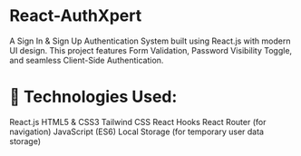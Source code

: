 # React-AuthXpert
A Sign In &amp; Sign Up Authentication System built using React.js with modern UI design. This project features Form Validation, Password Visibility Toggle, and seamless Client-Side Authentication.

# 🔑 Technologies Used:
React.js
HTML5 & CSS3
Tailwind CSS
React Hooks
React Router (for navigation)
JavaScript (ES6)
Local Storage (for temporary user data storage)
